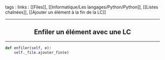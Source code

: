 tags : 
links : [[Files]], [[Informatique/Les langages/Python/Python]], [[Listes chaînées]], [[Ajouter un élément à la fin de la LC]]

****

<h2 style="text-align: center;"> Enfiler un élément avec une LC </h2>

****


```python
def enfiler(self, e):
	self._file.ajouter_fin(e)
```